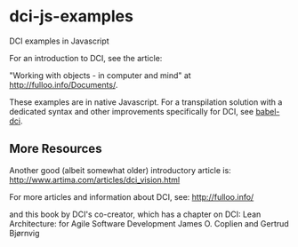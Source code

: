# dci-js-examples
DCI examples in Javascript

For an introduction to DCI, see the article:

"Working with objects - in computer and mind"
at http://fulloo.info/Documents/.

These examples are in native Javascript. For a transpilation solution with a dedicated syntax and other improvements specifically for DCI, see [babel-dci](https://github.com/mbrowne/babel-dci).

## More Resources

Another good (albeit somewhat older) introductory article is:
http://www.artima.com/articles/dci_vision.html

For more articles and information about DCI, see:
http://fulloo.info/

and this book by DCI's co-creator, which has a chapter on DCI:
Lean Architecture: for Agile Software Development
James O. Coplien and Gertrud Bjørnvig